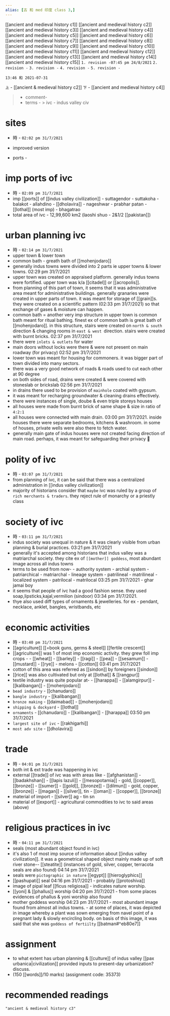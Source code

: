 ```yaml
---
alias: [古 和 med 印度 class 3,]
---
```

[[ancient and medieval history c1]] [[ancient and medieval history c2]] [[ancient and medieval history c3]] [[ancient and medieval history c4]]
[[ancient and medieval history c5]] [[ancient and medieval history c6]] [[ancient and medieval history c7]] [[ancient and medieval history c8]]
[[ancient and medieval history c9]] [[ancient and medieval history c10]] [[ancient and medieval history c11]] [[ancient and medieval history c12]]
[[ancient and medieval history c13]] [[ancient and medieval history c14]] [[ancient and medieval history c15]]
`1. revision -07:45 pm 24/8/2021`
`2. revision -`
`3. revision -`
`4. revision -`
`5. revision -`
	
`13:46 和 2021-07-31`

`上` - [[ancient & medieval history c2]]
`下` - [[ancient and medieval history c4]]

> - comment- 
> - terms - 
	> ivc - indus valley civ

# sites
- 時 - `02:02 pm 31/7/2021`

- improved version
- ports - 
# imp ports of ivc
- 時 - `02:09 pm 31/7/2021`
- imp [[ports]] of [[indus valley civilization]]
		- suttagendor
		- suttakoha
		- balakot
		- allahdino
		- [[dholavira]]
		- nageshwar
		- prabhar patan
		- [[lothal]] (most imp)
		- bhagatrao
- total area of ivc - 12,99,600 km2 (laoshi shuo - 2&1/2 [[pakistan]])

# urban planning ivc
- 時 - `02:14 pm 31/7/2021`
- upper town & lower town
- common bath
		- greath bath of [[mohenjodaro]]
- generally indus towns were divided into 2 parts ie upper towns & lower towns. 02:29 pm 31/7/2021
- upper town was created on appraised platform. generally indus towns were fortified. upper town was k/a [[citadel]] or [[acropolis]].
- from planning of this part of town, it seems that it was administrative area meant for administrative buildings. generally granaries were created in upper parts of town. it was meant for storage of [[grain]]s. they were created on a scientific pattern (02:33 pm 31/7/2021) so that exchange of gases & moisture can happen.
- common bath = another very imp structure in upper town is common bath meant for ritual bathing. finest ex of common bath is great bath of [[mohenjodaro]]. in this structure, stairs were created on `north & south` direction & changing rooms in `east & west `direction. stairs were created with burnt bricks. 02:37 pm 31/7/2021
- there were `inlets & outlets` for water
- main doors without locks were there & were not present on main roadway (for privacy) 02:52 pm 31/7/2021
- lower town was meant for housing for commoners. it was bigger part of town divided into many sectors.
- there was a very good network of roads & roads used to cut each other at 90 degree
- on both sides of road, drains were created & were covered with stoneslab or brickslab 02:56 pm 31/7/2021
- in drains there used to be provision of `mainhole` coated with gypsum.
- it was meant for recharging groundwater & cleaning drains effectively.
- there were instances of single, doube & even triple storeys houses
- all houses were made from burnt brick of same shape & size in ratio of `4:2:1`
- all houses were connected with main drain. 03:00 pm 31/7/2021. inside houses there were separate bedrooms, kitchens & washroom. in some of houses, private wells were also there to fetch water.
- generally main gate of indus houses were not created facing direction of main road. perhaps, it was meant for safeguarding their privacy 🔏

# polity of ivc
- 時 - `03:07 pm 31/7/2021`
- from planning of ivc, it can be said that there was a centralized administration in [[indus valley civilization]]
- majority of historians consider that `maybe` ivc was ruled by a group of `rich merchants & traders`. they reject rule of monarchy or a priestly class

# society of ivc
- 時 - `03:11 pm 31/7/2021`
- indus society was unequal in nature & it was clearly visible from urban planning & burial practices. 03:21 pm 31/7/2021
- generally it's accepted among historians that indus valley was a matriarchal society. they cite ex of `[[mother]] goddess`, most abundant image across all indus towns
- terms to be used from now-
		- authority system - archial system
				- patriarchical
				- matriarchal
		- lineage system
				- patrilineal
				- matrilineal
		- localized system
				- patrilocal
				- matrilocal 03:25 pm 31/7/2021 - ghar jamai boy
- it seems that people of ivc had a good fashion sense. they used soap,lipsticks,kajal,vermilion (sindoor) 03:34 pm 31/7/2021.
- thye also used diff types of ornaments & jewelleries. for ex - pendant, necklace, anklet, bangles, wristbands, etc

# economic activities
- 時 - `03:40 pm 31/7/2021`
- [[agriculture]] [[=book guns, germs & steel]] [[fertile crescent]]
- [[agriculture]] was 1 of most imp economic activity. they grew foll imp crops -
		- [[wheat]]
		- [[barley]]
		- [[ragi]]
		- [[pea]]
		- [[sesamum]]
		- [[mustard]]
		- [[rye]]
		- melons
		- [[cotton]] 03:41 pm 31/7/2021
- cotton of this area was referred as [[sindon]] by foreigners [[sindon]]
- [[rice]] was also cultivated but only at [[lothal]] & [[rangpur]]
- textile industry was quite popular at-
		- [[harappa]]
		- [[alamgirpur]]
		- [[kalibangan]]
		- [[mohenjodaro]]
- `bead industry`
		- [[chanudaro]]
- `bangle industry`
		- [[kalibangan]]
- `bronze making`
		- [[daimabad]]
		- [[mohenjodaro]]
- `shipping & dockyard`
		- [[lothal]]
- `ornaments`
		- [[chanudaro]]
		- [[kalibangan]]
		- [[harappa]] 03:50 pm 31/7/2021
- `largest site of ivc`
		- [[rakhigarhi]]
- `most adv site`
		- [[dholavira]]
# trade
- 時 - `04:01 pm 31/7/2021`
- both int & ext trade was happening in ivc
- external [[trade]] of ivc was with areas like
		- [[afghanistan]]
		- [[badakhshan]] - [[lapis lazuli]]
		- [[mesopotamia]] - gold, [[copper]], [[bronze]]
		- [[sumer]] - [[gold]], [[bronze]]
		- [[dilmun]] - gold, copper, [[bronze]]
		- [[magan]] - [[silver]], tin
		- [[oman]] - [[copper]], [[bronze]]
- material of import 
		- [[silver]] ag
		- tin sn
- material of [[export]]
		- agricultural commodities to ivc to said areas (above)

# religious practices in ivc
- 時 - `04:11 pm 31/7/2021`
- seals (most abundant object found in ivc)
- it's also 1 of most imp source of information about [[indus valley civilization]]. it was a geometrical shaped object mainly made up of soft river stone-- [[steatite]] (instances of gold, silver, copper, terracota seals are also found) 04:14 pm 31/7/2021
- seals were `pictographic in nature` [[egypt]] [[hieroglyphics]]
- [[pashupati]] seal 04:16 pm 31/7/2021
		- probably [[protoshiva]]
- image of pipal leaf [[ficus religiosa]] - indicates nature worship.
- [[yoni] & [[phallus]] worship 04:20 pm 31/7/2021
		- from some places evidences of phallus & yoni worship also found
- mother goddess worship 04:23 pm 31/7/2021
			- most abundant image found from almost all indus towns.
			- at some of places, it was depicted in image whereby a plant was sown emerging from navel point of a pregnant lady & slowly encircling body. on basis of this image, it was said that she was `goddess of fertiilty`	[[batman#^eb80e7]]

# assignment
- to what extent has urban planning & [[culture]] of indus valley [[pax urbanica|civilization]] provided inputs to present-day urbanization? discuss. 
- (150 [[words]]/10 marks) (assignment code: 35373)
# recommended readings
```query 2022-03-28 17:51
"ancient & medieval history c3"
```